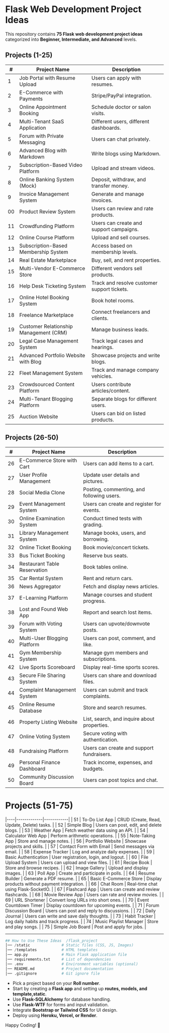 # Flask Web Development Project Ideas

This repository contains **75 Flask web development project ideas** categorized into **Beginner, Intermediate, and Advanced** levels.

##  Projects (1-25)

| #  | Project Name | Description |
|----|-------------|------------|
| 1 | Job Portal with Resume Upload | Users can apply with resumes. |
| 2 | E-Commerce with Payments | Stripe/PayPal integration. |
| 3 | Online Appointment Booking | Schedule doctor or salon visits. |
| 4 | Multi-Tenant SaaS Application | Different users, different dashboards. |
| 5 | Forum with Private Messaging | Users can chat privately. |
| 6 | Advanced Blog with Markdown | Write blogs using Markdown. |
| 7 | Subscription-Based Video Platform | Upload and stream videos. |
| 8 | Online Banking System (Mock) | Deposit, withdraw, and transfer money. |
| 9 | Invoice Management System | Generate and manage invoices. |
| 00 | Product Review System | Users can review and rate products. |
| 11 | Crowdfunding Platform | Users can create and support campaigns. |
| 12 | Online Course Platform | Upload and sell courses. |
| 13 | Subscription-Based Membership System | Access based on membership levels. |
| 14 | Real Estate Marketplace | Buy, sell, and rent properties. |
| 15 | Multi-Vendor E-Commerce Store | Different vendors sell products. |
| 16 | Help Desk Ticketing System | Track and resolve customer support tickets. |
| 17 | Online Hotel Booking System | Book hotel rooms. |
| 18 | Freelance Marketplace | Connect freelancers and clients. |
| 19 | Customer Relationship Management (CRM) | Manage business leads. |
| 20 | Legal Case Management System | Track legal cases and hearings. |
| 21 | Advanced Portfolio Website with Blog | Showcase projects and write blogs. |
| 22 | Fleet Management System | Track and manage company vehicles. |
| 23 | Crowdsourced Content Platform | Users contribute articles/content. |
| 24 | Multi-Tenant Blogging Platform | Separate blogs for different users. |
| 25 | Auction Website | Users can bid on listed products. |



##  Projects (26-50)

| #  | Project Name | Description |
|----|-------------|------------|
| 26 | E-Commerce Store with Cart | Users can add items to a cart. |
| 27 | User Profile Management | Update user details and pictures. |
| 28 | Social Media Clone | Posting, commenting, and following users. |
| 29 | Event Management System | Users can create and register for events. |
| 30 | Online Examination System | Conduct timed tests with grading. |
| 31 | Library Management System | Manage books, users, and borrowing. |
| 32 | Online Ticket Booking | Book movie/concert tickets. |
| 33 | Bus Ticket Booking | Reserve bus seats. |
| 34 | Restaurant Table Reservation | Book tables online. |
| 35 | Car Rental System | Rent and return cars. |
| 36 | News Aggregator | Fetch and display news articles. |
| 37 | E-Learning Platform | Manage courses and student progress. |
| 38 | Lost and Found Web App | Report and search lost items. |
| 39 | Forum with Voting System | Users can upvote/downvote posts. |
| 40 | Multi-User Blogging Platform | Users can post, comment, and like. |
| 41 | Gym Membership System | Manage gym members and subscriptions. |
| 42 | Live Sports Scoreboard | Display real-time sports scores. |
| 43 | Secure File Sharing System | Users can share and download files. |
| 44 | Complaint Management System | Users can submit and track complaints. |
| 45 | Online Resume Database | Store and search resumes. |
| 46 | Property Listing Website | List, search, and inquire about properties. |
| 47 | Online Voting System | Secure voting with authentication. |
| 48 | Fundraising Platform | Users can create and support fundraisers. |
| 49 | Personal Finance Dashboard | Track income, expenses, and budgets. |
| 50 | Community Discussion Board | Users can post topics and chat. |

# Projects (51-75)

|----|-------------|------------|
| 51  | To-Do List App | CRUD (Create, Read, Update, Delete) tasks. |
| 52  | Simple Blog | Users can post, edit, and delete blogs. |
| 53  | Weather App | Fetch weather data using an API. |
| 54  | Calculator Web App | Perform arithmetic operations. |
| 55  | Note-Taking App | Store and manage notes. |
| 56  | Portfolio Website | Showcase projects and skills. |
| 57  | Contact Form with Email | Send messages via email. |
| 58  | Expense Tracker | Log and analyze daily expenses. |
| 59  | Basic Authentication | User registration, login, and logout. |
| 60 | File Upload System | Users can upload and view files. |
| 61 | Recipe Book | Store and browse recipes. |
| 62 | Image Gallery | Upload and display images. |
| 63 | Poll App | Create and participate in polls. |
| 64 | Resume Builder | Generate a PDF resume. |
| 65 | Basic E-Commerce Store | Display products without payment integration. |
| 66 | Chat Room | Real-time chat using Flask-SocketIO. |
| 67 | Flashcard App | Users can create and review flashcards. |
| 68 | Movie Review App | Users can rate and review movies. |
| 69 | URL Shortener | Convert long URLs into short ones. |
| 70 | Event Countdown Timer | Display countdown for upcoming events. |
| 71 | Forum Discussion Board | Users can post and reply to discussions. |
| 72 | Daily Journal | Users can write and save daily thoughts. |
| 73 | Habit Tracker | Log daily habits and track progress. |
| 74 | Music Playlist Manager | Store and play songs. |
| 75 | Simple Job Board | Post and apply for jobs. |

---
~~~python
## How to Use These Ideas  /flask_project
│── /static              # Static files (CSS, JS, Images)
│── /templates           # HTML templates
│── app.py               # Main Flask application file
│── requirements.txt     # List of dependencies
│── .env                 # Environment variables (optional)
│── README.md            # Project documentation
│── .gitignore           # Git ignore file

~~~

- Pick a project based on your **Roll number**.  
- Start by creating a **Flask app** and setting up **routes, models, and template,static**.  
- Use **Flask-SQLAlchemy** for database handling.  
- Use **Flask-WTF** for forms and input validation.  
- Integrate **Bootstrap or Tailwind CSS** for UI design.  
- Deploy using **Heroku, Vercel, or Render**.  

Happy Coding! 🚀  


